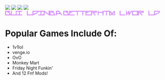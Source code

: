 ![](https://github.com/uslackrr/uslackrr.github.io/blob/main/images/README/title-white.png)
![](https://github.com/uslackrr/uslackrr.github.io/blob/main/images/README/title.png)
![](https://github.com/uslackrr/uslackrr.github.io/blob/main/images/README/header.png)
[![](https://github.com/uslackrr/uslackrr.github.io/blob/main/images/README/selenite.png)](https://github.com/repositoryrepos/Game-Library)
![](https://github.com/repositoryrepos/repositoryrepos/blob/main/images/quote.png)
# Popular Games Include Of:
- 1v1lol
- venge.io
- OvO
- Monkey Mart
- Friday Night Funkin'
- And 12 Fnf Mods!
